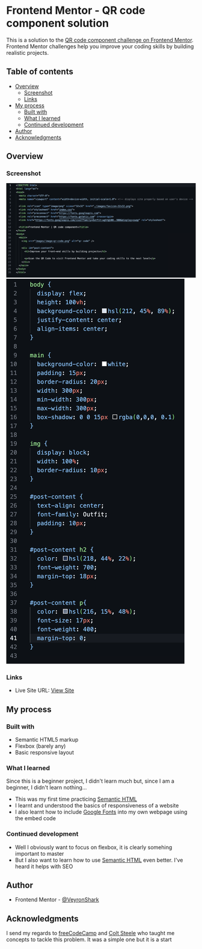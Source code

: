 # Frontend Mentor - QR code component solution

This is a solution to the [QR code component challenge on Frontend Mentor](https://www.frontendmentor.io/challenges/qr-code-component-iux_sIO_H). Frontend Mentor challenges help you improve your coding skills by building realistic projects. 

## Table of contents

- [Overview](#overview)
  - [Screenshot](#screenshot)
  - [Links](#links)
- [My process](#my-process)
  - [Built with](#built-with)
  - [What I learned](#what-i-learned)
  - [Continued development](#continued-development)
- [Author](#author)
- [Acknowledgments](#acknowledgments)


## Overview

### Screenshot

![screenshot of HTML code](./screenshots/html_screenshot.png "Screenshot of HTML code")
![screenshot of CSS code](./screenshots/css_screenshot.png "Screenshot of CSS code")

### Links

- Live Site URL: [View Site](https://veyronshark.github.io/FrontendMentor-QR-Code-Solution/)

## My process

### Built with

- Semantic HTML5 markup
- Flexbox (barely any)
- Basic responsive layout

### What I learned

Since this is a beginner project, I didn't learn much but, since I am a beginner, I didn't learn nothing...

- This was my first time practicing [Semantic HTML](https://developer.mozilla.org/en-US/docs/Glossary/Semantics)
- I learnt and understood the basics of responsiveness of a website
- I also learnt how to include [Google Fonts](https://fonts.google.com/) into my own webpage using the embed code

### Continued development

- Well I obviously want to focus on flexbox, it is clearly somehing important to master
- But I also want to learn how to use [Semantic HTML](https://developer.mozilla.org/en-US/docs/Glossary/Semantics) even better. I've heard it helps with SEO

## Author

- Frontend Mentor - [@VeyronShark](https://www.frontendmentor.io/profile/VeyronShark)

## Acknowledgments

I send my regards to [freeCodeCamp](https://www.freecodecamp.org) and [Colt Steele](https://www.udemy.com/user/coltsteele/?srsltid=AfmBOop0NGbVNsQdQFTNI0qbD03-TLUUHoXJpW2wvThgUzgP0JtBKV-d) who taught me concepts to tackle this problem. It was a simple one but it is a start
